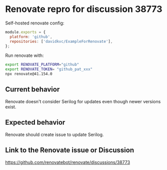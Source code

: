 # Renovate repro for discussion 38773

Self-hosted renovate config:

```js
module.exports = {
  platform: 'github',
  repositories: ['davidkvc/ExampleForRenovate'],
};
```

Run renovate with:

```sh
export RENOVATE_PLATFORM="github"
export RENOVATE_TOKEN= "github_pat_xxx"
npx renovate@41.154.0
```

## Current behavior

Renovate doesn't consider Serilog for updates even though newer versions exist.

## Expected behavior

Renovate should create issue to update Serilog.

## Link to the Renovate issue or Discussion

https://github.com/renovatebot/renovate/discussions/38773

